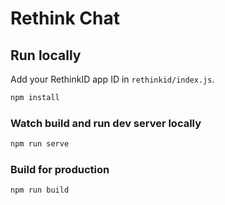 # Rethink Chat

## Run locally

Add your RethinkID app ID in `rethinkid/index.js`.

```bash
npm install
```

### Watch build and run dev server locally

```bash
npm run serve
```

### Build for production

```bash
npm run build
```
